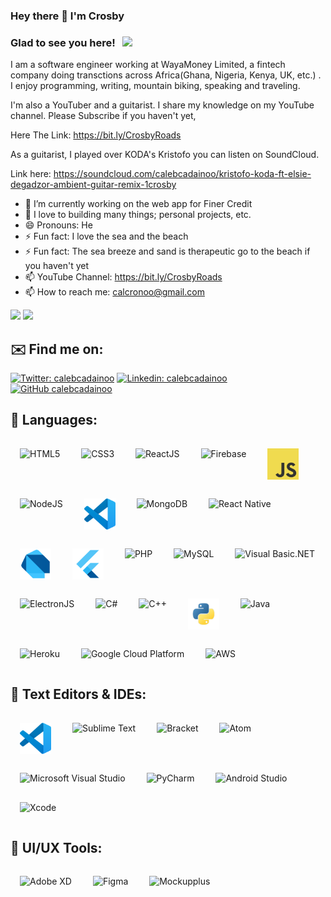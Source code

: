### Hey there 👋 I'm Crosby

### Glad to see you here! &nbsp; ![](https://visitor-badge.laobi.icu/badge?page_id=calebcadainoo.calebcadainoo)

I am a software engineer working at WayaMoney Limited, a fintech company doing transctions across 
Africa(Ghana, Nigeria, Kenya, UK, etc.) . I enjoy programming, writing, mountain biking, speaking and traveling.

I'm also a YouTuber and a guitarist. I share my knowledge on my YouTube channel. Please Subscribe if you haven't yet,

Here The Link: https://bit.ly/CrosbyRoads

As a guitarist, I played over KODA's Kristofo you can listen on SoundCloud.

Link here: https://soundcloud.com/calebcadainoo/kristofo-koda-ft-elsie-degadzor-ambient-guitar-remix-1crosby

- 🔭 I’m currently working on the web app for Finer Credit
- 🌱 I love to building many things; personal projects, etc.
- 😄 Pronouns: He
- ⚡ Fun fact: I love the sea and the beach
- ⚡ Fun fact: The sea breeze and sand is therapeutic go to the beach if you haven't yet
- 📫 YouTube Channel: https://bit.ly/CrosbyRoads
- 📫 How to reach me: calcronoo@gmail.com

<p>
  <img height="180em" src="https://github-readme-stats.vercel.app/api?username=calebcadainoo&show_icons=true&hide_border=true&&count_private=true&include_all_commits=true" />
  <img height="180em" src="https://github-readme-stats.vercel.app/api/top-langs/?username=calebcadainoo&exclude_repo=KNN-Image-Classification&show_icons=true&hide_border=true&layout=compact&langs_count=10"/>
</p>

## ✉️ Find me on:

[![Twitter: calebcadainoo](https://img.shields.io/twitter/follow/calebcadainoo?style=social)](https://twitter.com/calebcadainoo)
[![Linkedin: calebcadainoo](https://img.shields.io/badge/-calebcadainoo-blue?style=flat-square&logo=Linkedin&logoColor=white&link=https://www.linkedin.com/in/calebcadainoo/)](https://www.linkedin.com/in/calebcadainoo/)
[![GitHub calebcadainoo](https://img.shields.io/github/followers/calebcadainoo?label=follow&style=social)](https://github.com/calebcadainoo)

## 🧰 Languages:
<p align="left">
<img src="https://upload.wikimedia.org/wikipedia/commons/thumb/6/61/HTML5_logo_and_wordmark.svg/1200px-HTML5_logo_and_wordmark.svg.png" alt="HTML5" height="50" style="vertical-align:top; margin:15px">
<img src="https://upload.wikimedia.org/wikipedia/commons/thumb/d/d5/CSS3_logo_and_wordmark.svg/1200px-CSS3_logo_and_wordmark.svg.png" alt="CSS3" height="50" style="vertical-align:top; margin:15px">
<img src="https://reactnative.dev/img/header_logo.svg" alt="ReactJS" height="50" style="vertical-align:top; margin:15px">
<img src="https://www.gstatic.com/devrel-devsite/prod/v29e01f19390dbba02efae7ad88cec6396f66d6ad0ae093a58267d05c04c6557e/firebase/images/touchicon-180.png" alt="Firebase" height="50" style="vertical-align:top; margin:15px">
<img src="https://raw.githubusercontent.com/github/explore/80688e429a7d4ef2fca1e82350fe8e3517d3494d/topics/javascript/javascript.png" alt="Javascript" height="50" style="vertical-align:top; margin:15px">
<img src="https://nodejs.org/static/images/logo.svg" alt="NodeJS" height="50" style="vertical-align:top; margin:15px">
<img src="https://raw.githubusercontent.com/github/explore/80688e429a7d4ef2fca1e82350fe8e3517d3494d/topics/visual-studio-code/visual-studio-code.png" alt="VS Code" height="50" style="vertical-align:top; margin:15px">
<img src="https://webassets.mongodb.com/_com_assets/cms/mongodb_atlas-h0ai1yctwo.svg" alt="MongoDB" height="50" style="vertical-align:top; margin:15px">
<img src="https://reactnative.dev/img/header_logo.svg" alt="React Native" height="50" style="vertical-align:top; margin:15px">
<img src="https://raw.githubusercontent.com/github/explore/80688e429a7d4ef2fca1e82350fe8e3517d3494d/topics/dart/dart.png" alt="Dart" height="50" style="vertical-align:top; margin:15px">
<img src="https://raw.githubusercontent.com/github/explore/80688e429a7d4ef2fca1e82350fe8e3517d3494d/topics/flutter/flutter.png" alt="Flutter" height="50" style="vertical-align:top; margin:15px">
<img src="https://camo.githubusercontent.com/50fa7b8622a4da2f72e63ea33c4f5d4852fd8601e00e298285ca38033cf9fe2c/68747470733a2f2f75706c6f61642e77696b696d656469612e6f72672f77696b6970656469612f636f6d6d6f6e732f322f32372f5048502d6c6f676f2e737667" alt="PHP" height="50" style="vertical-align:top; margin:15px">
<img src="https://labs.mysql.com/common/logos/mysql-logo.svg?v2" alt="MySQL" height="50" style="vertical-align:top; margin:15px">
<img src="https://upload.wikimedia.org/wikipedia/commons/thumb/4/40/VB.NET_Logo.svg/1200px-VB.NET_Logo.svg.png" alt="Visual Basic.NET" height="50" style="vertical-align:top; margin:15px">
<img src="https://upload.wikimedia.org/wikipedia/commons/thumb/9/91/Electron_Software_Framework_Logo.svg/1024px-Electron_Software_Framework_Logo.svg.png" alt="ElectronJS" height="50" style="vertical-align:top; margin:15px">
<img src="https://www.avenga.com/wp-content/uploads/2020/11/C-Sharp.png" alt="C#" height="50" style="vertical-align:top; margin:15px">
<img src="https://upload.wikimedia.org/wikipedia/commons/1/18/ISO_C%2B%2B_Logo.svg" alt="C++" height="50" style="vertical-align:top; margin:15px">
<img src="https://raw.githubusercontent.com/github/explore/80688e429a7d4ef2fca1e82350fe8e3517d3494d/topics/python/python.png" alt="Python" height="50" style="vertical-align:top; margin:15px">
<img src="https://upload.wikimedia.org/wikipedia/en/3/30/Java_programming_language_logo.svg" alt="Java" height="50" style="vertical-align:top; margin:15px">
<img src="https://www.fullstackpython.com/img/logos/heroku.png" alt="Heroku" height="50" style="vertical-align:top; margin:15px">
<img src="https://www.gstatic.com/devrel-devsite/prod/v29e01f19390dbba02efae7ad88cec6396f66d6ad0ae093a58267d05c04c6557e/cloud/images/cloud-logo.svg" alt="Google Cloud Platform" height="50" style="vertical-align:top; margin:15px">
<img src="https://cdn.iconscout.com/icon/free/png-512/aws-1869025-1583149.png" alt="AWS" height="50" style="vertical-align:top; margin:15px">
<!-- <img src="" alt="CSS3" height="50" style="vertical-align:top; margin:15px"> -->
</p>

## 🧰 Text Editors & IDEs:
<p align="left">
<img src="https://raw.githubusercontent.com/github/explore/80688e429a7d4ef2fca1e82350fe8e3517d3494d/topics/visual-studio-code/visual-studio-code.png" alt="VS Code" height="50" style="vertical-align:top; margin:15px">
<img src="https://upload.wikimedia.org/wikipedia/en/d/d2/Sublime_Text_3_logo.png" alt="Sublime Text" height="50" style="vertical-align:top; margin:15px">
<img src="https://upload.wikimedia.org/wikipedia/commons/thumb/4/4c/Brackets_Icon.svg/1200px-Brackets_Icon.svg.png" alt="Bracket" height="50" style="vertical-align:top; margin:15px">
<img src="https://icon2.cleanpng.com/20180410/fpe/kisspng-atom-computer-icons-text-editor-electron-macos-github-5accac2c064a08.4880956715233628600258.jpg" alt="Atom" height="50" style="vertical-align:top; margin:15px">
<img src="https://upload.wikimedia.org/wikipedia/commons/thumb/5/59/Visual_Studio_Icon_2019.svg/1200px-Visual_Studio_Icon_2019.svg.png" alt="Microsoft Visual Studio" height="50" style="vertical-align:top; margin:15px">
<img src="https://resources.jetbrains.com/storage/products/pycharm/img/meta/pycharm_logo_300x300.png" alt="PyCharm" height="50" style="vertical-align:top; margin:15px">
<img src="https://www.pinclipart.com/picdir/middle/542-5422938_android-studio-icon-android-studio-new-icon-clipart.png" alt="Android Studio" height="50" style="vertical-align:top; margin:15px">
<img src="https://is5-ssl.mzstatic.com/image/thumb/Purple124/v4/d0/88/2a/d0882a24-5851-8833-ec52-5e2792e7ac8a/Xcode-85-220-0-4-2x.png/1200x630bb.png" alt="Xcode" height="50" style="vertical-align:top; margin:15px">
</p>

## 🧰 UI/UX Tools:
<p align="left">
<img src="https://download.logo.wine/logo/Adobe_XD/Adobe_XD-Logo.wine.png" alt="Adobe XD" height="50" style="vertical-align:top; margin:15px">
<img src="https://miro.medium.com/max/670/0*UTBrDcrJ6SbePBzR" alt="Figma" height="50" style="vertical-align:top; margin:15px">
<img src="https://www.mobindustry.net/wp-content/uploads/mockplus-small-thumbnail.png" alt="Mockupplus" height="50" style="vertical-align:top; margin:15px">
</p>

<!--
**calebcadainoo/calebcadainoo** is a ✨ _special_ ✨ repository because its `README.md` (this file) appears on your GitHub profile.

Here are some ideas to get you started:

- 🔭 I’m currently working on ...
- 🌱 I’m currently learning Node
- 👯 I’m looking to collaborate on ...
- 🤔 I’m looking for help with ...
- 💬 Ask me about ...
- 📫 How to reach me: ...
- 😄 Pronouns: He
- ⚡ Fun fact: I love soccer (Huge chelsea and BvB fan), and gaming on xbox
-->
